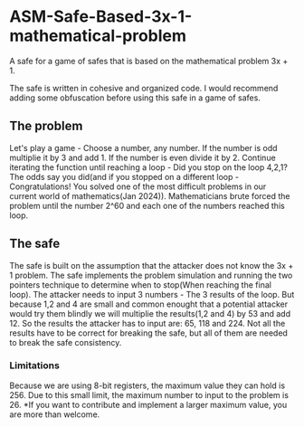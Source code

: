 # ASM-Safe-Based-3x-1-mathematical-problem
A safe for a game of safes that is based on the mathematical problem 3x + 1.

The safe is written in cohesive and organized code. I would recommend adding some obfuscation before using this safe in a game of safes.

## The problem
Let's play a game - Choose a number, any number. 
If the number is odd multiplie it by 3 and add 1.
If the number is even divide it by 2.
Continue iterating the function until reaching a loop - Did you stop on the loop 4,2,1?
The odds say you did(and if you stopped on a different loop - Congratulations! You solved one of the most difficult problems in our current world of mathematics(Jan 2024)).
Mathematicians brute forced the problem until the number 2^60 and each one of the numbers reached this loop.

## The safe
The safe is built on the assumption that the attacker does not know the 3x + 1 problem.
The safe implements the problem simulation and running the two pointers technique to determine when to stop(When reaching the final loop).
The attacker needs to input 3 numbers - The 3 results of the loop. 
But because 1,2 and 4 are small and common enought that a potential attacker would try them blindly we will multiplie the results(1,2 and 4) by 53 and add 12.
So the results the attacker has to input are: 65, 118 and 224. 
Not all the results have to be correct for breaking the safe, but all of them are needed to break the safe consistency.

### Limitations
Because we are using 8-bit registers, the maximum value they can hold is 256.
Due to this small limit, the maximum number to input to the problem is 26.
*If you want to contribute and implement a larger maximum value, you are more than welcome.
